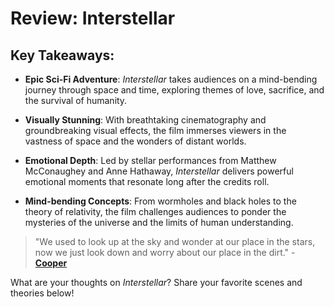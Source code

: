 # Review: Interstellar

## Key Takeaways:

- **Epic Sci-Fi Adventure**: *Interstellar* takes audiences on a mind-bending journey through space and time, exploring themes of love, sacrifice, and the survival of humanity.

- **Visually Stunning**: With breathtaking cinematography and groundbreaking visual effects, the film immerses viewers in the vastness of space and the wonders of distant worlds.

- **Emotional Depth**: Led by stellar performances from Matthew McConaughey and Anne Hathaway, *Interstellar* delivers powerful emotional moments that resonate long after the credits roll.

- **Mind-bending Concepts**: From wormholes and black holes to the theory of relativity, the film challenges audiences to ponder the mysteries of the universe and the limits of human understanding.

> "We used to look up at the sky and wonder at our place in the stars, now we just look down and worry about our place in the dirt." - **[Cooper](https://en.wikipedia.org/wiki/Interstellar_(film))**

What are your thoughts on *Interstellar*? Share your favorite scenes and theories below!
